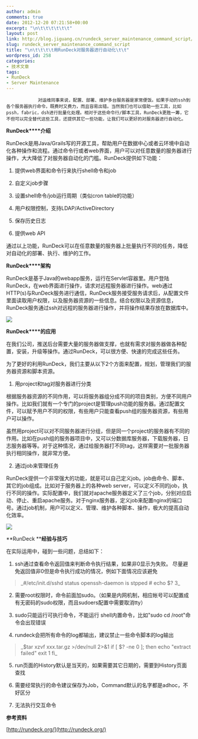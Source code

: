 ```yaml
---
author: admin
comments: true
date: 2012-12-20 07:21:58+00:00
excerpt: "\n\t\t\t\t\t\t"
layout: post
link: http://blog.jiguang.cn/rundeck_server_maintenance_command_script/
slug: rundeck_server_maintenance_command_script
title: "\n\t\t\t\t用RunDeck对服务器进行自动化\t\t"
wordpress_id: 258
categories:
- 技术文章
tags:
- RunDeck
- Server Maintenance
---
```



				对运维同事来说，配置、部署、维护多台服务器是家常便饭。如果手动的ssh到各个服务器执行命令，既费时又费力，而且容易出错。当然我们也可以借助一些工具，比如pssh，fabric，dsh进行批量化处理。相对于这些命令行/脚本工具，RunDeck更胜一筹，它不但可以完全替代这些工具，还提供其它一些功能，让我们可以更好的对服务器进行自动化。

**RunDeck****介绍**

RunDeck是用Java/Grails写的开源工具，帮助用户在数据中心或者云环境中自动化各种操作和流程。通过命令行或者web界面，用户可以对任意数量的服务器进行操作，大大降低了对服务器自动化的门槛。RunDeck提供如下功能：

1. 提供web界面和命令行来执行shell命令和job

2. 自定义job步骤

3. 设置shell命令/job运行周期（类似cron table的功能）

4. 用户权限控制，支持LDAP/ActiveDirectory

5. 保存历史日志

6. 提供web API

通过以上功能，RunDeck可以在任意数量的服务器上批量执行不同的任务，降低对自动化的部署、执行、维护的工作。

**RunDeck****架构**

RunDeck是基于Java的webapp服务，运行在Servlet容器里。用户登陆RunDeck，在web界面进行操作，请求对远程服务器进行操作。web通过HTTP(s)与RunDeck服务进行通信，RunDeck服务接受服务请求后，从配置文件里面读取用户权限，以及服务器资源的一些信息。结合权限以及资源信息，RunDeck服务通过ssh对远程的服务器进行操作，并将操作结果存放在数据库中。

[![](http://blog.jiguang.cn/wp-content/uploads/2012/12/fig0001-300x215.png)](http://blog.jpush.cn/wp-content/uploads/2012/12/fig0001.png)

**RunDeck****的应用**

在我们公司，推送后台需要大量的服务器做支撑，也就有需求对服务器做各种配置，安装，升级等操作。通过RunDeck，可以很方便、快速的完成这些任务。

为了更好的利用RunDeck，我们主要从以下2个方面来配置，规划，管理我们的服务器资源和脚本资源。

1. 用project和tag对服务器进行分类

根据服务器资源的不同作用，可以将服务器组分成不同的项目类别，方便不同用户操作。比如我们就有一个专门的project是管理push功能的服务器。通过配置文件，可以赋予用户不同的权限，有些用户只能查看push组的服务器资源，有些用户可以操作。

虽然用project可以对不同服务器进行分组，但是同一个project的服务器有不同的作用。比如在push组的服务器项目中，又可以分数据库服务器，下载服务器，日志服务器等等。对于这种情况，通过给服务器打不同tag，这样需要对一批服务器执行相同操作，就非常方便。

2. 通过job来管理任务

RunDeck提供一个非常强大的功能，就是可以自己定义job。job由命令、脚本、其它的job组成。比如对于服务器上的各种web server，可以定义不同的job，执行不同的操作。实际配置中，我们就对apache服务器定义了三个job，分别对应启动、停止、重启apache服务。对于nginx服务器，定义job来配置nginx的端口号。通过job机制，用户可以定义、管理、维护各种脚本、操作，极大的提高自动化效率。

[![](http://blog.jiguang.cn/wp-content/uploads/2012/12/job_new-300x150.png)](http://blog.jpush.cn/wp-content/uploads/2012/12/job_new.png)

**RunDeck ****经验与技巧**

在实际运用中，碰到一些问题，总结如下：

1. ssh通过查看命令返回值来判断命令执行结果，如果非0显示为失败。 尽量避免返回值非0但是命令执行成功的情况，例如下面情况应该避免


<blockquote>_#/etc/init.d/sshd status
openssh-daemon is stpped
# echo $?
3_</blockquote>




2. 需要root权限时，命令前面加sudo。（如果是内网机制，相应帐号可以配置成有无密码的sudo权限，而且sudoers配置中需要取消tty）




3. sudo只能运行可执行命令，不能运行 shell内置命令，比如"sudo cd /root"命令会出现错误




4. rundeck会把所有命令的log都输出，建议禁止一些命令脚本的log输出





<blockquote>_$tar xzvf xxx.tar.gz >/dev/null 2>&1
if [ $? -ne 0 ]; then
echo "extract failed"
exit 1
fi_</blockquote>




5. run页面的History默认是当天的，如果需要其它日期的，需要到History页面查找




6. 需要经常执行的命令建议保存为Job，Command默认的名字都是adhoc，不好区分




7. 无法执行交互命令




**参考资料**

[http://rundeck.org/](http://rundeck.org/)		

